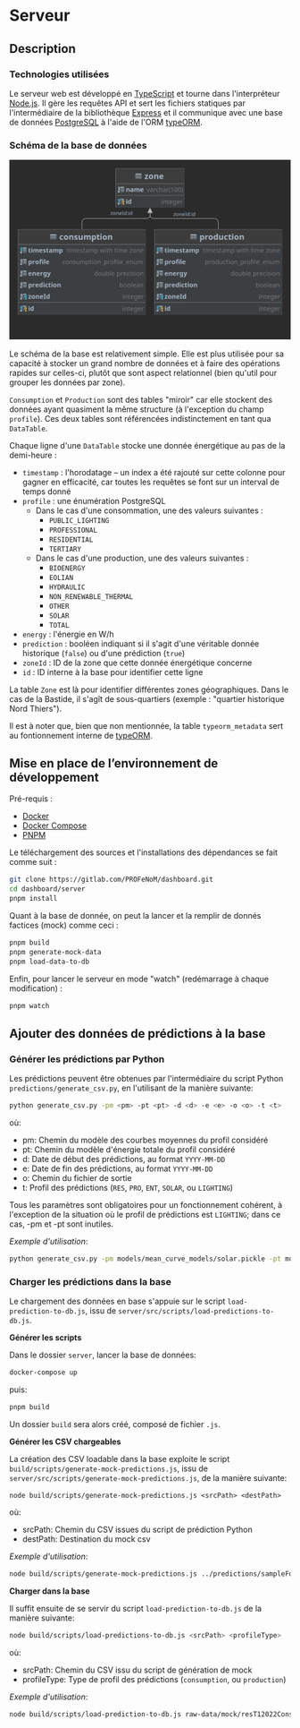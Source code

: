 # Serveur

## Description

### Technologies utilisées

Le serveur web est développé en [TypeScript](https://www.typescriptlang.org/) et tourne dans l'interpréteur [Node.js](https://nodejs.org/en/).
Il gère les requêtes API et sert les fichiers statiques par l'intermédiaire de la bibliothèque [Express](https://expressjs.com/) et il communique avec une base de données [PostgreSQL](https://www.postgresql.org/) à l'aide de l'ORM [typeORM](https://typeorm.io/).

### Schéma de la base de données

![Schéma de la base de données](database.png)

Le schéma de la base est relativement simple.
Elle est plus utilisée pour sa capacité à stocker un grand nombre de données et à faire des opérations rapides sur celles-ci, plutôt que sont aspect relationnel (bien qu'util pour grouper les données par zone).

`Consumption` et `Production` sont des tables "miroir" car elle stockent des données ayant quasiment la même structure (à l'exception du champ `profile`).
Ces deux tables sont référencées indistinctement en tant qua `DataTable`.

Chaque ligne d'une `DataTable` stocke une donnée énergétique au pas de la demi-heure :

- `timestamp` : l'horodatage – un index a été rajouté sur cette colonne pour gagner en efficacité, car toutes les requêtes se font sur un interval de temps donné
- `profile` : une énumération PostgreSQL
	- Dans le cas d'une consommation, une des valeurs suivantes :
		- `PUBLIC_LIGHTING`
		- `PROFESSIONAL`
		- `RESIDENTIAL `
		- `TERTIARY`
	- Dans le cas d'une production, une des valeurs suivantes :
		- `BIOENERGY`
		- `EOLIAN`
		- `HYDRAULIC`
		- `NON_RENEWABLE_THERMAL`
		- `OTHER`
		- `SOLAR`
		- `TOTAL`
- `energy` : l'énergie en W/h
- `prediction` : booléen indiquant si il s'agit d'une véritable donnée historique (`false`) ou d'une prédiction (`true`)
- `zoneId` : ID de la zone que cette donnée énergétique concerne
- `id` : ID interne à la base pour identifier cette ligne

La table `Zone` est là pour identifier différentes zones géographiques.
Dans le cas de la Bastide, il s'agît de sous-quartiers (exemple : "quartier historique Nord Thiers").

Il est à noter que, bien que non mentionnée, la table `typeorm_metadata` sert au fontionnement interne de [typeORM](https://typeorm.io/).

## Mise en place de l’environnement de développement

Pré-requis :

- [Docker](https://www.docker.com/)
- [Docker Compose](https://docs.docker.com/compose/)
- [PNPM](https://pnpm.io/)

Le téléchargement des sources et l'installations des dépendances se fait comme suit :

```bash
git clone https://gitlab.com/PROFeNoM/dashboard.git
cd dashboard/server
pnpm install
```

Quant à la base de donnée, on peut la lancer et la remplir de donnés factices (mock) comme ceci :

```bash
pnpm build
pnpm generate-mock-data
pnpm load-data-to-db
```

Enfin, pour lancer le serveur en mode "watch" (redémarrage à chaque modification) :

```bash
pnpm watch
```

##  Ajouter des données de prédictions à la base

### Générer les prédictions par Python

Les prédictions peuvent être obtenues par l'intermédiaire du script Python `predictions/generate_csv.py`, en l'utilisant de la manière suivante:

```bash
python generate_csv.py -pm <pm> -pt <pt> -d <d> -e <e> -o <o> -t <t>
```
où:

- pm: Chemin du modèle des courbes moyennes du profil considéré
- pt: Chemin du modèle d'énergie totale du profil considéré
- d: Date de début des prédictions, au format `YYYY-MM-DD`
- e: Date de fin des prédictions, au format `YYYY-MM-DD`
- o: Chemin du fichier de sortie
- t: Profil des prédictions (`RES`, `PRO`, `ENT`, `SOLAR`, ou `LIGHTING`)

Tous les paramètres sont obligatoires pour un fonctionnement cohérent, à l'exception de la situation où le profil de prédictions est `LIGHTING`; dans ce cas, -pm et -pt sont inutiles.

_Exemple d'utilisation_:

```bash
python generate_csv.py -pm models/mean_curve_models/solar.pickle -pt models/total_models/solar.pickle -d 2022-01-01 -e 2022-03-31 -o test2.csv -t SOLAR
```

### Charger les prédictions dans la base

Le chargement des données en base s'appuie sur le script
`load-prediction-to-db.js`, issu de `server/src/scripts/load-predictions-to-db.js`.

**Générer les scripts**

Dans le dossier `server`, lancer la base de données:

```bash
docker-compose up
```

puis:

```bash
pnpm build
```

Un dossier `build` sera alors créé, composé de fichier `.js`.

**Générer les CSV chargeables**

La création des CSV loadable dans la base exploite le script `build/scripts/generate-mock-predictions.js`, issu de `server/src/scripts/generate-mock-predictions.js`, de la manière suivante:

```
node build/scripts/generate-mock-predictions.js <srcPath> <destPath>
```

où:

- srcPath: Chemin du CSV issues du script de prédiction Python
- destPath: Destination du mock csv

_Exemple d'utilisation_:

```bash
node build/scripts/generate-mock-predictions.js ../predictions/sampleForecasts/sampleResT12022.csv raw-data/mock/resR12022Consumption.csv
```

**Charger dans la base**

Il suffit ensuite de se servir du script `load-prediction-to-db.js` de la manière suivante:

```bash
node build/scripts/load-predictions-to-db.js <srcPath> <profileType>
```

où:

- srcPath: Chemin du CSV issu du script de génération de mock
- profileType: Type de profil des prédictions (`consumption`, ou `production`)

_Exemple d'utilisation_:
```bash
node build/scripts/load-prediction-to-db.js raw-data/mock/resT12022Consumption.csv consumption
```
